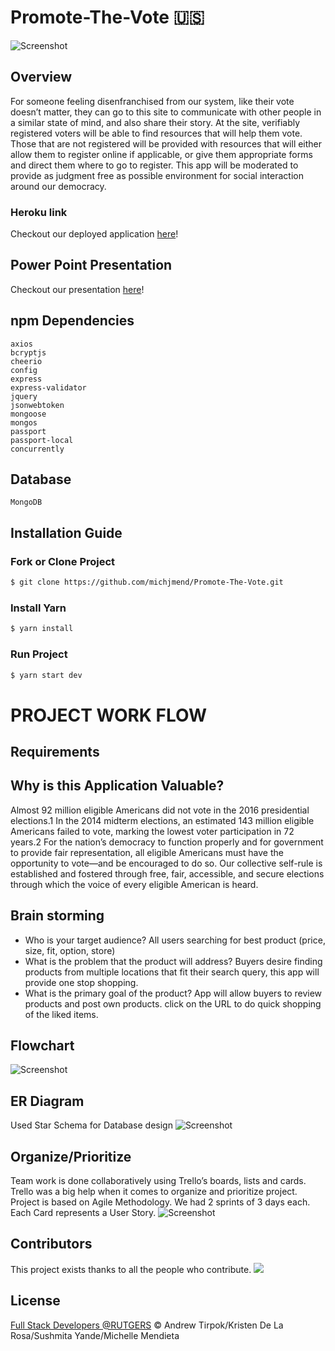 # Promote-The-Vote :us:
![Screenshot](./public/img/BuyAllyLogo.png)

## Overview
For someone feeling disenfranchised from our system, like their vote doesn’t matter, they can go to this site to communicate with other people in a similar state of mind, and also share their story. At the site, verifiably registered voters will be able to find resources that will help them vote. Those that are not registered will be provided with resources that will either allow them to register online if applicable, or give them appropriate forms and direct them where to go to register. This app will be moderated to provide as judgment free as possible environment for social interaction around our democracy.

### Heroku link
Checkout our deployed application [here](https://promotethevote.herokuapp.com/)!

## Power Point Presentation
Checkout our presentation [here](https://docs.google.com/presentation/d/1hR5nWxjQN1v0NqdIlmH3jy5J0-brWAPdG-6tPyvF5wA/edit#slide=id.p)!

## npm Dependencies
    axios
    bcryptjs
    cheerio
    config
    express
    express-validator
    jquery
    jsonwebtoken
    mongoose
    mongos
    passport
    passport-local
    concurrently

## Database
    MongoDB

## Installation Guide

### Fork or Clone Project
```sh
$ git clone https://github.com/michjmend/Promote-The-Vote.git
```

### Install Yarn
```sh
$ yarn install
```

### Run Project
```sh
$ yarn start dev
```
# PROJECT WORK FLOW

## Requirements

## Why is this Application Valuable?
Almost 92 million eligible Americans did not vote in the 2016 presidential elections.1 In the 2014 midterm elections, an estimated 143 million eligible Americans failed to vote, marking the lowest voter participation in 72 years.2 For the nation’s democracy to function properly and for government to provide fair representation, all eligible Americans must have the opportunity to vote—and be encouraged to do so. Our collective self-rule is established and fostered through free, fair, accessible, and secure elections through which the voice of every eligible American is heard.

## Brain storming
  * Who is your target audience?
      All users searching for best product (price, size, fit, option, store)
  * What is the problem that the product will address?
      Buyers desire finding products from multiple locations that fit their search query, this app will provide one stop shopping.
  * What is the primary goal of the product?
      App will allow buyers to review products and post own products.
      click on the URL to do quick shopping of the liked items.

## Flowchart
![Screenshot](./public/img/FlowChartPic.png)

## ER Diagram
Used Star Schema for Database design
![Screenshot](./public/img/ERdiagram.png)

## Organize/Prioritize
Team work is done collaboratively using Trello’s boards, lists and cards.
Trello was a big help when it comes to organize and prioritize project.
Project is based on Agile Methodology. We had 2 sprints of 3 days each.
Each Card represents a User Story.
![Screenshot](./public/img/trello.png)

## Contributors
This project exists thanks to all the people who contribute.
<a href="contributors"><img src="./public/img/Contributors.png?width=890&button=false" /></a>

## License
[Full Stack Developers @RUTGERS](LICENSE) © Andrew Tirpok/Kristen De La Rosa/Sushmita Yande/Michelle Mendieta
